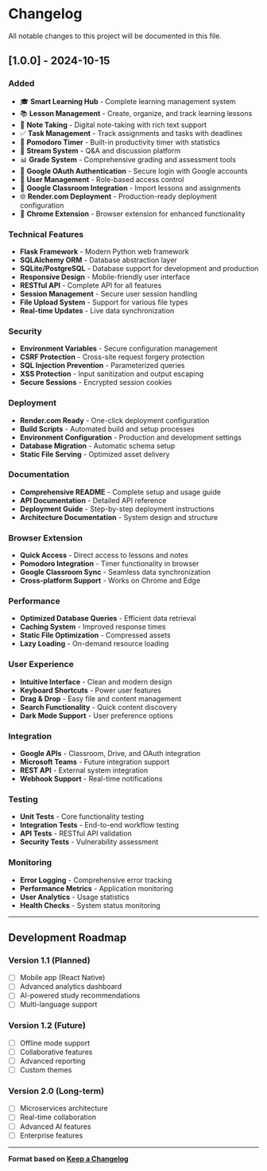 # Changelog

All notable changes to this project will be documented in this file.

## [1.0.0] - 2024-10-15

### Added
- 🎓 **Smart Learning Hub** - Complete learning management system
- 📚 **Lesson Management** - Create, organize, and track learning lessons
- 📝 **Note Taking** - Digital note-taking with rich text support
- ✅ **Task Management** - Track assignments and tasks with deadlines
- 🍅 **Pomodoro Timer** - Built-in productivity timer with statistics
- 💬 **Stream System** - Q&A and discussion platform
- 📊 **Grade System** - Comprehensive grading and assessment tools
- 🔐 **Google OAuth Authentication** - Secure login with Google accounts
- 👥 **User Management** - Role-based access control
- 🔗 **Google Classroom Integration** - Import lessons and assignments
- 🌐 **Render.com Deployment** - Production-ready deployment configuration
- 📱 **Chrome Extension** - Browser extension for enhanced functionality

### Technical Features
- **Flask Framework** - Modern Python web framework
- **SQLAlchemy ORM** - Database abstraction layer
- **SQLite/PostgreSQL** - Database support for development and production
- **Responsive Design** - Mobile-friendly user interface
- **RESTful API** - Complete API for all features
- **Session Management** - Secure user session handling
- **File Upload System** - Support for various file types
- **Real-time Updates** - Live data synchronization

### Security
- **Environment Variables** - Secure configuration management
- **CSRF Protection** - Cross-site request forgery protection
- **SQL Injection Prevention** - Parameterized queries
- **XSS Protection** - Input sanitization and output escaping
- **Secure Sessions** - Encrypted session cookies

### Deployment
- **Render.com Ready** - One-click deployment configuration
- **Build Scripts** - Automated build and setup processes
- **Environment Configuration** - Production and development settings
- **Database Migration** - Automatic schema setup
- **Static File Serving** - Optimized asset delivery

### Documentation
- **Comprehensive README** - Complete setup and usage guide
- **API Documentation** - Detailed API reference
- **Deployment Guide** - Step-by-step deployment instructions
- **Architecture Documentation** - System design and structure

### Browser Extension
- **Quick Access** - Direct access to lessons and notes
- **Pomodoro Integration** - Timer functionality in browser
- **Google Classroom Sync** - Seamless data synchronization
- **Cross-platform Support** - Works on Chrome and Edge

### Performance
- **Optimized Database Queries** - Efficient data retrieval
- **Caching System** - Improved response times
- **Static File Optimization** - Compressed assets
- **Lazy Loading** - On-demand resource loading

### User Experience
- **Intuitive Interface** - Clean and modern design
- **Keyboard Shortcuts** - Power user features
- **Drag & Drop** - Easy file and content management
- **Search Functionality** - Quick content discovery
- **Dark Mode Support** - User preference options

### Integration
- **Google APIs** - Classroom, Drive, and OAuth integration
- **Microsoft Teams** - Future integration support
- **REST API** - External system integration
- **Webhook Support** - Real-time notifications

### Testing
- **Unit Tests** - Core functionality testing
- **Integration Tests** - End-to-end workflow testing
- **API Tests** - RESTful API validation
- **Security Tests** - Vulnerability assessment

### Monitoring
- **Error Logging** - Comprehensive error tracking
- **Performance Metrics** - Application monitoring
- **User Analytics** - Usage statistics
- **Health Checks** - System status monitoring

---

## Development Roadmap

### Version 1.1 (Planned)
- [ ] Mobile app (React Native)
- [ ] Advanced analytics dashboard
- [ ] AI-powered study recommendations
- [ ] Multi-language support

### Version 1.2 (Future)
- [ ] Offline mode support
- [ ] Collaborative features
- [ ] Advanced reporting
- [ ] Custom themes

### Version 2.0 (Long-term)
- [ ] Microservices architecture
- [ ] Real-time collaboration
- [ ] Advanced AI features
- [ ] Enterprise features

---

**Format based on [Keep a Changelog](https://keepachangelog.com/en/1.0.0/)**
